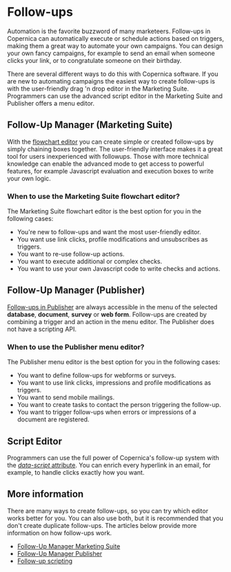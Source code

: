 # Follow-ups

Automation is the favorite buzzword of many marketeers. Follow-ups in Copernica 
can automatically execute or schedule actions based on triggers, making them 
a great way to automate your own campaigns. You can design your own 
fancy campaigns, for example to send an email when someone clicks your 
link, or to congratulate someone on their birthday.

There are several different ways to do this with Copernica software. If you 
are new to automating campaigns the easiest way to create follow-ups is with 
the user-friendly drag 'n drop editor in the Marketing Suite. Programmers 
can use the advanced script editor in the Marketing Suite and Publisher offers 
a menu editor.

## Follow-Up Manager (Marketing Suite)

With the [flowchart editor](./follow-up-manager-ms) you can create simple 
or created follow-ups by simply chaining boxes together. The user-friendly 
interface makes it a great tool for users inexperienced with followups. 
Those with more technical knowledge can enable the advanced mode to get 
access to powerful features, for example Javascript evaluation and execution 
boxes to write your own logic.

### When to use the Marketing Suite flowchart editor?

The Marketing Suite flowchart editor is the best option for you in the 
following cases:

* You're new to follow-ups and want the most user-friendly editor.
* You want use link clicks, profile modifications and unsubscribes as triggers.
* You want to re-use follow-up actions.
* You want to execute additional or complex checks.
* You want to use your own Javascript code to write checks and actions.

## Follow-Up Manager (Publisher)

[Follow-ups in Publisher](./follow-up-manager-publisher) are always accessible 
in the menu of the selected **database**, **document**, **survey** or **web form**. 
Follow-ups are created by combining a trigger and an action in the menu editor. 
The Publisher does not have a scripting API.

### When to use the Publisher menu editor?

The Publisher menu editor is the best option for you in the following cases:
    
* You want to define follow-ups for webforms or surveys.
* You want to use link clicks, impressions and profile modifications as triggers.
* You want to send mobile mailings.
* You want to create tasks to contact the person triggering the follow-up.
* You want to trigger follow-ups when errors or impressions of a document are registered.

## Script Editor

Programmers can use the full power of Copernica's follow-up system with the
[*data-script* attribute](./data-object.md). You can enrich 
every hyperlink in an email, for example, to handle clicks exactly how you 
want.

## More information

There are many ways to create follow-ups, so you can try which editor 
works better for you. You can also use both, but it is recommended that you 
don't create duplicate follow-ups. The articles below provide more information 
on how follow-ups work.

* [Follow-Up Manager Marketing Suite](./follow-up-manager-ms.md)
* [Follow-Up Manager Publisher](./follow-up-manager-publisher.md)
* [Follow-up scripting](./data-object.md)
